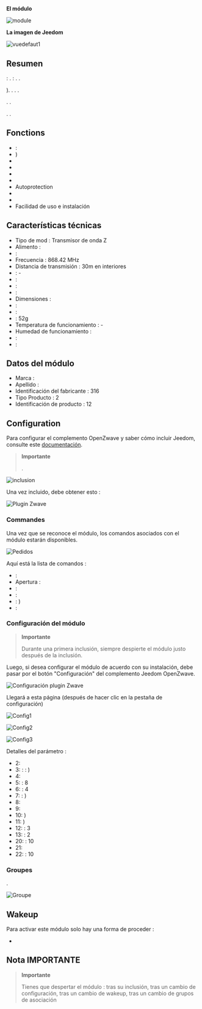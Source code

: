 # 

**El módulo**

![module](images/philio.pst02a/module.jpg)

**La imagen de Jeedom**

![vuedefaut1](images/philio.pst02a/vuedefaut1.jpg)

## Resumen

 : .  : . .

). . . .

. .

. .

## Fonctions

-   : 
-   )
-   
-   
-   
-   
-   Autoprotection
-   
-   
-   Facilidad de uso e instalación

## Características técnicas

-   Tipo de mod : Transmisor de onda Z
-   Alimento : 
-    : 
-   Frecuencia : 868.42 MHz
-   Distancia de transmisión : 30m en interiores
-    : -
-    : 
-    : 
-    : 
-   Dimensiones :
  -    : 
  -    : 
-    : 52g
-   Temperatura de funcionamiento : -
-   Humedad de funcionamiento : 
-    : 
-    : 

## Datos del módulo

-   Marca : 
-   Apellido : 
-   Identificación del fabricante : 316
-   Tipo Producto : 2
-   Identificación de producto : 12

## Configuration

Para configurar el complemento OpenZwave y saber cómo incluir Jeedom, consulte este [documentación](https://doc.jeedom.com/es_ES/plugins/automation%20protocol/openzwave/).

> **Importante**
>
> .

![inclusion](images/philio.pst02a/inclusion.jpg)

Una vez incluido, debe obtener esto :

![Plugin Zwave](images/philio.pst02a/information.jpg)

### Commandes

Una vez que se reconoce el módulo, los comandos asociados con el módulo estarán disponibles.

![Pedidos](images/philio.pst02a/commandes.jpg)

Aquí está la lista de comandos :

-    : 
-   Apertura : 
-    : 
-    : 
-    : )
-    : 

### Configuración del módulo

> **Importante**
>
> Durante una primera inclusión, siempre despierte el módulo justo después de la inclusión.

Luego, si desea configurar el módulo de acuerdo con su instalación, debe pasar por el botón "Configuración" del complemento Jeedom OpenZwave.

![Configuración plugin Zwave](images/plugin/bouton_configuration.jpg)

Llegará a esta página (después de hacer clic en la pestaña de configuración)

![Config1](images/philio.pst02a/config1.jpg)

![Config2](images/philio.pst02a/config2.jpg)

![Config3](images/philio.pst02a/config3.jpg)

Detalles del parámetro :

-   2: 
-   3:  : : )
-   4: 
-   5:  : 8
-   6:  : 4
-   7:  : )
-   8: 
-   9: 
-   10: )
-   11: )
-   12:  : 3
-   13:  : 2
-   20:  : 10
-   21: 
-   22:  : 10

### Groupes

.

![Groupe](images/philio.pst02a/groupe.jpg)

## Wakeup

Para activar este módulo solo hay una forma de proceder :

-   

## Nota IMPORTANTE

> **Importante**
>
> Tienes que despertar el módulo : tras su inclusión, tras un cambio de configuración, tras un cambio de wakeup, tras un cambio de grupos de asociación
